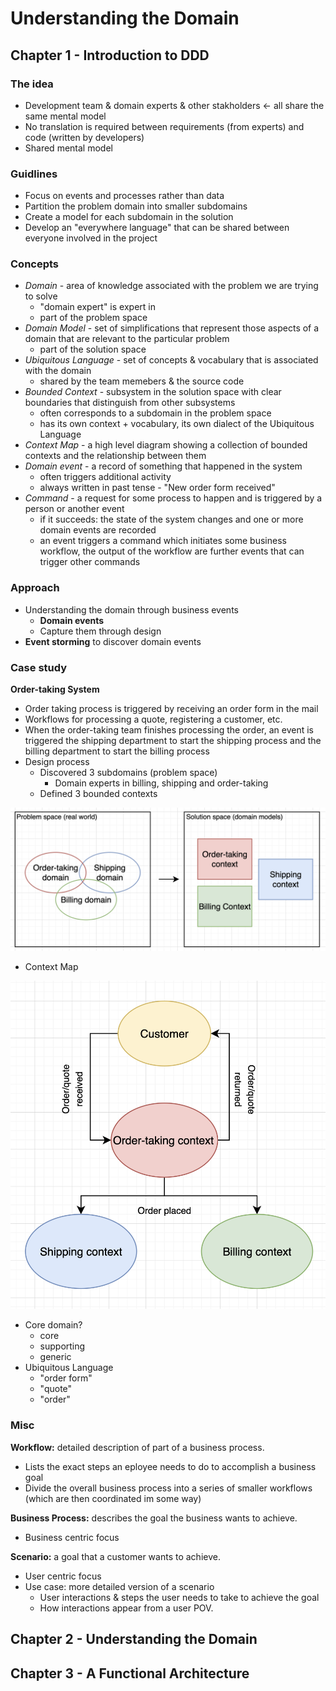 # Understanding the Domain

## Chapter 1 - Introduction to DDD

### The idea

- Development team & domain experts & other stakholders <- all share the same mental model
- No translation is required between requirements (from experts) and code (written by developers)
- Shared mental model

### Guidlines
- Focus on events and processes rather than data
- Partition the problem domain into smaller subdomains
- Create a model for each subdomain in the solution
- Develop an "everywhere language" that can be shared between everyone involved in the project

### Concepts
- _Domain_ - area of knowledge associated with the problem we are trying to solve
    - "domain expert" is expert in
    - part of the problem space
- _Domain Model_ - set of simplifications that represent those aspects of a domain that are relevant to the particular problem
    - part of the solution space
- _Ubiquitous Language_ - set of concepts & vocabulary that is associated with the domain
    - shared by the team memebers & the source code
- _Bounded Context_ - subsystem in the solution space with clear boundaries that distinguish from other subsystems
    - often corresponds to a subdomain in the problem space
    - has its own context + vocabulary, its own dialect of the Ubiquitous Language
- _Context Map_ - a high level diagram showing a collection of bounded contexts and the relationship between them
- _Domain event_ - a record of something that happened in the system
    - often triggers additional activity
    - always written in past tense - "New order form received"
- _Command_ - a request for some process to happen and is triggered by a person or another event
    - if it succeeds: the state of the system changes and one or more domain events are recorded
    - an event triggers a command which initiates some business workflow, the output of the workflow are further events that can trigger other commands

### Approach
- Understanding the domain through business events
    - **Domain events**
    - Capture them through design
- **Event storming** to discover domain events

### Case study

**Order-taking System**
- Order taking process is triggered by receiving an order form in the mail
- Workflows for processing a quote, registering a customer, etc.
- When the order-taking team finishes processing the order, an event is triggered the shipping department to start the shipping process and the billing department to start the billing process
- Design process 
    - Discovered 3 subdomains (problem space)
        - Domain experts in billing, shipping and order-taking
    - Defined 3 bounded contexts

![](../assets/spaces.png)

- Context Map

![](../assets/context-map.png)
- Core domain?
    - core
    - supporting
    - generic
- Ubiquitous Language
    - "order form"
    - "quote"
    - "order"

### Misc

**Workflow:** detailed description of part of a business process.
- Lists the exact steps an eployee needs to do to accomplish a business goal
- Divide the overall business process into a series of smaller workflows (which are then coordinated im some way)

**Business Process:** describes the goal the business wants to achieve.
- Business centric focus

**Scenario:** a goal that a customer wants to achieve.
- User centric focus
- Use case: more detailed version of a scenario
    - User interactions & steps the user needs to take to achieve the goal
    - How interactions appear from a user POV.

## Chapter 2 - Understanding the Domain 

## Chapter 3 - A Functional Architecture